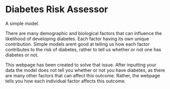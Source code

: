# Diabetes Risk Assessor
A simple model.

There are many demographic and biological factors that can influence the likelihood of developing diabetes. Each factor having its own unique contribution. Simple models arent good at telling us how each factor contributes to the risk of diabetes, rather to tell us whether or not one has diabetes or not. 

This webpage has been created to solve that issue. After inputting your data the model does not tell you whether or not you have diabetes, as there are many other factors that can affect this outcome. Rather, the webpage tells you how each individual factor affects this outcome. 


